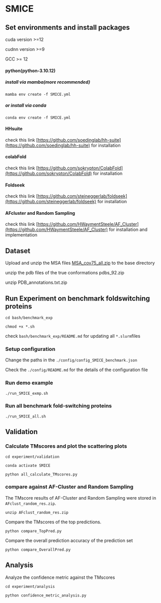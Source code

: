 # SMICE

## Set environments and install packages

cuda version >=12

cudnn version >=9

GCC >= 12

#### python(python-3.10.12)
##### install via mamba(more recommended)
`mamba env create -f SMICE.yml`

##### or install via conda

`conda env create -f SMICE.yml`

#### HHsuite
check this link [https://github.com/soedinglab/hh-suite](https://github.com/soedinglab/hh-suite) for installation

#### colabFold
check this link [https://github.com/sokrypton/ColabFold](https://github.com/sokrypton/ColabFold) for installation

#### Foldseek
check this link [https://github.com/steineggerlab/foldseek](https://github.com/steineggerlab/foldseek) for installation

#### AFcluster and Random Sampling
check this link [https://github.com/HWaymentSteele/AF_Cluster](https://github.com/HWaymentSteele/AF_Cluster) for installation and implementation


## Dataset
Upload and unzip the MSA files [MSA_cov75_all.zip](https://drive.google.com/file/d/1sTRjkz6UXTvQKDi33I8Xx3jcCd0O8a1S/view?usp=drive_link) to the base directory

unzip the pdb files of the true conformations pdbs_92.zip

unzip PDB_annotations.txt.zip
## Run Experiment on benchmark foldswitching proteins
`cd bash/benchmark_exp`

`chmod +x *.sh`

check  `bash/benchmark_exp/README.md` for updating all `*.slurm`files
### Setup configuration ###
Change the paths in the `./config/config_SMICE_benchmark.json`

Check the `./config/README.md` for the details of the configuration file

### Run demo example ###
`./run_SMICE_exmp.sh`

### Run all benchmark fold-switching proteins ###
`./run_SMICE_all.sh`

## Validation ##

### Calculate TMscores and plot the scattering plots
`cd experiment/validation`

`conda activate SMICE`

`python all_calculate_TMscores.py`

### compare against AF-Cluster and Random Sampling
The TMscore results of AF-Cluster and Random Sampling were stored in `AFclust_random_res.zip`.

`unzip AFclust_random_res.zip`

Compare the TMscores of the top predictions.

`python compare_TopPred.py` 

Compare the overall prediction accuracy of the prediction set

`python compare_OverallPred.py` 

## Analysis ##

Analyze the confidence metric against the TMscores

`cd experiment/analysis`

`python confidence_metric_analysis.py`
